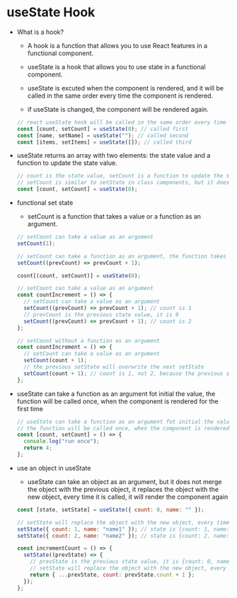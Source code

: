 # useState Hook

- What is a hook?

  - A hook is a function that allows you to use React features in a functional component.

  - useState is a hook that allows you to use state in a functional component.

  - useState is excuted when the component is rendered, and it will be called in the same order every time the component is rendered.

  - if useState is changed, the component will be rendered again.

  ```javascript
  // react useState hook will be called in the same order every time the component is rendered, and it can not be called conditionally
  const [count, setCount] = useState(0); // called first
  const [name, setName] = useState(""); // called second
  const [items, setItems] = useState([]); // called third
  ```

- useState returns an array with two elements: the state value and a function to update the state value.

  ```javascript
  // count is the state value, setCount is a function to update the state value
  // setCount is similar to setState in class components, but it does not merge the state value with the previous state value, it replaces the state value with the new state value, every time it is called, it will render the component again
  const [count, setCount] = useState(0);
  ```

- functional set state

  - setCount is a function that takes a value or a function as an argument.

  ```javascript
  // setCount can take a value as an argument
  setCount(1);

  // setCount can take a function as an argument, the function takes the previous state value as an argument, and returns the new state value
  setCount((prevCount) => prevCount + 1);
  ```

  ```javascript
  cosnt[(count, setCount)] = useState(0);

  // setCount can take a value as an argument
  const countIncrement = () => {
    // setCount can take a value as an argument
    setCount((prevCount) => prevCount + 1); // count is 1
    // prevCount is the previous state value, it is 0
    setCount((prevCount) => prevCount + 1); // count is 2
  };

  // setCount without a function as an argument
  const countIncrement = () => {
    // setCount can take a value as an argument
    setCount(count + 1);
    // the previous setState will overwrite the next setState
    setCount(count + 1); // count is 1, not 2, because the previous setState will overwrite the next setState
  };
  ```

- useState can take a function as an argument fot initial the value, the function will be called once, when the component is rendered for the first time

  ```javascript
  // useState can take a function as an argument fot initial the value
  // the function will be called once, when the component is rendered for the first time
  const [count, setCount] = () => {
    console.log("run once");
    return 4;
  };
  ```

- use an object in useState

  - useState can take an object as an argument, but it does not merge the object with the previous object, it replaces the object with the new object, every time it is called, it will render the component again

  ```javascript
  const [state, setState] = useState({ count: 0, name: "" });

  // setState will replace the object with the new object, every time it is called, it will render the component again
  setState({ count: 1, name: "name1" }); // state is {count: 1, name: 'name1'}
  setState({ count: 2, name: "name2" }); // state is {count: 2, name: 'name2'}

  const incrementCount = () => {
    setState((prevState) => {
      // prevState is the previous state value, it is {count: 0, name: ''}
      // setState will replace the object with the new object, every time it is called, it will render the component again, use ...prevState to merge the object with the previous object, and then update the object
      return { ...prevState, count: prevState.count + 1 };
    });
  };
  ```